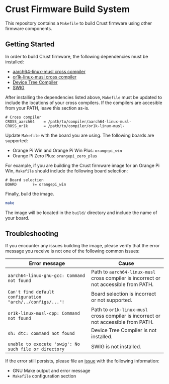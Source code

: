 # Crust Firmware Build System

This repository contains a `Makefile` to build Crust firmware using other
firmware components.

## Getting Started

In order to build Crust firmware, the following dependencies must be installed:

- [aarch64-linux-musl cross compiler](http://www.musl-libc.org/download.html)
- [or1k-linux-musl cross
  compiler](https://github.com/openrisc/or1k-gcc/releases)
- [Device Tree Compiler](https://github.com/dgibson/dtc/releases)
- [SWIG](http://www.swig.org/download.html)

After installing the dependencies listed above, `Makefile` must be updated to
include the locations of your cross compilers. If the compilers are accesible
from your PATH, leave this section as-is.

```
# Cross compiler
CROSS_aarch64    = /path/to/compiler/aarch64-linux-musl-
CROSS_or1k       = /path/to/compiler/or1k-linux-musl-
```

Update `Makefile` with the board you are using. The following boards are
supported:

- Orange Pi Win and Orange Pi Win Plus: `orangepi_win`
- Orange Pi Zero Plus: `orangepi_zero_plus`

For example, if you are building the Crust firmware image for an Orange Pi
Win, `Makefile` should include the following board selection:

```
# Board selection
BOARD       ?= orangepi_win
```

Finally, build the image.

```bash
make
```

The image will be located in the `build/` directory and include the name of
your board.

## Troubleshooting

If you encounter any issues building the image, please verify that the error
message you receive is not one of the following common issues:

| Error message                                             | Cause
|-----------------------------------------------------------|-------------------------------------------------------------------------------------
| `aarch64-linux-gnu-gcc: Command not found`                | Path to `aarch64-linux-musl` cross compiler is incorrect or not accessible from PATH.
| `Can't find default configuration "arch/../configs/..."!` | Board selection is incorrect or not supported.
| `or1k-linux-musl-cpp: Command not found`                  | Path to `or1k-linux-musl` cross compiler is incorrect or not accessible from PATH.
| `sh: dtc: command not found`                              | Device Tree Compiler is not installed.
| `unable to execute 'swig': No such file or directory`     | SWIG is not installed.

If the error still persists, please file an
[issue](http://github.com/crust-firmware/meta/issues) with the following
information:

- GNU Make output and error message
- `Makefile` configuration section

